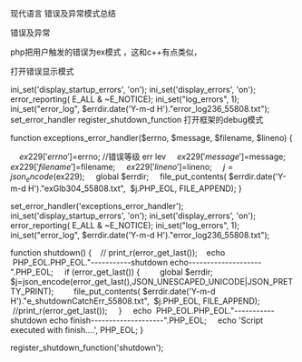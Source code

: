 现代语言  错误及异常模式总结



错误及异常


php把用户触发的错误为ex模式 ，这和c++有点类似，


打开错误显示模式

ini_set('display_startup_errors', 'on');
ini_set('display_errors', 'on');
error_reporting( E_ALL & ~E_NOTICE);
ini_set("log_errors", 1);
ini_set("error_log", $errdir.date('Y-m-d H')."error_log236_55808.txt");
set_error_handler
register_shutdown_function
打开框架的debug模式



function exceptions_error_handler($errno, $message, $filename, $lineno) {

    $ex229['errno']=$errno; //错误等级 err lev
    $ex229['message']=$message;
    $ex229['filename']=$filename;
    $ex229['lineno']=$lineno;
    $j=json_encode($ex229);
    global $errdir;
    file_put_contents( $errdir.date('Y-m-d H')."exGlb304_55808.txt",  $j.PHP_EOL, FILE_APPEND);
}



set_error_handler('exceptions_error_handler');
ini_set('display_startup_errors', 'on');
ini_set('display_errors', 'on');
error_reporting( E_ALL & ~E_NOTICE);
ini_set("log_errors", 1);
ini_set("error_log", $errdir.date('Y-m-d H')."error_log236_55808.txt");


function shutdown()
{
   // print_r(error_get_last());
   echo  PHP_EOL.PHP_EOL."-----------shutdown echo--------------------".PHP_EOL;
    if (error_get_last()) {
        global $errdir;
        $j=json_encode(error_get_last(),JSON_UNESCAPED_UNICODE|JSON_PRETTY_PRINT);
        file_put_contents( $errdir.date('Y-m-d H')."e_shutdownCatchErr_55808.txt",  $j.PHP_EOL, FILE_APPEND);
       //print_r(error_get_last());
    }
    echo  PHP_EOL.PHP_EOL."-----------shutdown echo finish--------------------".PHP_EOL;
    echo 'Script executed with finish....', PHP_EOL;
}

register_shutdown_function('shutdown');


